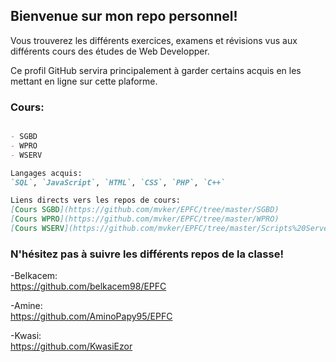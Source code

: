 ## Bienvenue sur mon repo personnel!

Vous trouverez les différents exercices, examens et révisions vus aux différents cours des études de Web Developper.

Ce profil GitHub servira principalement à garder certains acquis en les mettant en ligne sur cette plaforme.

### Cours:

```markdown

- SGBD
- WPRO
- WSERV

Langages acquis:
`SQL`, `JavaScript`, `HTML`, `CSS`, `PHP`, `C++`

Liens directs vers les repos de cours:
[Cours SGBD](https://github.com/mvker/EPFC/tree/master/SGBD) 
[Cours WPRO](https://github.com/mvker/EPFC/tree/master/WPRO)
[Cours WSERV](https://github.com/mvker/EPFC/tree/master/Scripts%20Serveur)
```
### N'hésitez pas à suivre les différents repos de la classe! 
-Belkacem: <br/>
https://github.com/belkacem98/EPFC <br/>

-Amine: <br/> 
https://github.com/AminoPapy95/EPFC <br/>

-Kwasi: <br/>
https://github.com/KwasiEzor
